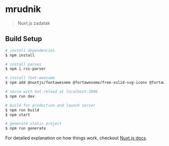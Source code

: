# mrudnik

> Nuxt.js zadatak

## Build Setup

```bash
# install dependencies
$ npm install

# install parses
$ npm i rss-parser

# install font-awesome
$ npm add @nuxtjs/fontawesome @fortawesome/free-solid-svg-icons @fortawesome/free-brands-svg-icons -D

# serve with hot reload at localhost:3000
$ npm run dev

# build for production and launch server
$ npm run build
$ npm start

# generate static project
$ npm run generate
```

For detailed explanation on how things work, checkout [Nuxt.js docs](https://nuxtjs.org).
